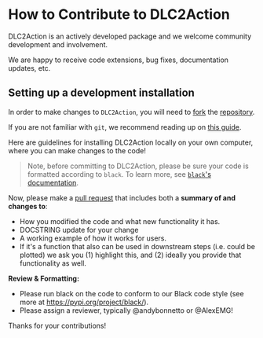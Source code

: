 # How to Contribute to DLC2Action

DLC2Action is an actively developed package and we welcome community development and involvement.

We are happy to receive code extensions, bug fixes, documentation updates, etc.

## Setting up a development installation
In order to make changes to `DLC2Action`, you will need to [fork](https://guides.github.com/activities/forking/#fork) the
[repository](https://github.com/amathislab/dlc2action).

If you are not familiar with `git`, we recommend reading up on [this guide](https://guides.github.com/introduction/git-handbook/#basic-git).

Here are guidelines for installing DLC2Action locally on your own computer, where you can make changes to the code!

> Note, before committing to DLC2Action, please be sure your code is formatted according to `black`. To learn more, see [`black`'s documentation](https://black.readthedocs.io/en/stable/).

Now, please make a [pull request](https://github.com/amathislab/DLC2Action/pull/new/) that includes both a **summary of and changes to**:

- How you modified the code and what new functionality it has.
- DOCSTRING update for your change
- A working example of how it works for users.
- If it's a function that also can be used in downstream steps (i.e. could be plotted) we ask you (1) highlight this, and (2) ideally you provide that functionality as well.

**Review & Formatting:**

- Please run black on the code to conform to our Black code style (see more at https://pypi.org/project/black/).
- Please assign a reviewer, typically @andybonnetto or @AlexEMG!

Thanks for your contributions! 
